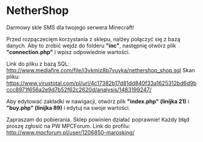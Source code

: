 # NetherShop
Darmowy skle SMS dla twojego serwera Minecraft!


Przed rozpączecięm korzystania z sklepu, nalżey połączyć się z bazą danych. Aby to zrobić wejdz do folderu <b>"inc"</b>, następnię otwórz plik <b>"connection.php"</b> i wpisz odpowiednie wartości.

Link do pliku z bazą SQL: http://www.mediafire.com/file/i3vkmiz8b7vuyka/nethershop_shop.sql
Skan pliku: https://www.virustotal.com/pl/url/4c17382b17d81dd840f33a1625312bd6d9bccc8971f656a2e9d7b52f62c2620d/analysis/1483199247/

Aby edytować zakładki w nawigacji, otwórz plik <b>"index.php" (linijka 21)</b>  i <b>"buy.php" (linijka 89)</b> i edytuj na swoje wartości.

Zapraszam do pobierania. Sklep powinien działać poprawnie! Każdy błąd proszę zgłosić na PW MPCForum.
Link do profilu: http://www.mpcforum.pl/user/1206850-marosking/
